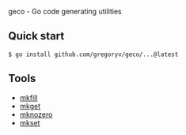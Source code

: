 geco - Go code generating utilities

## Quick start

    $ go install github.com/gregoryv/geco/...@latest

## Tools

- [mkfill](./mkfill)
- [mkget](./mkget)
- [mknozero](./mknozero)
- [mkset](./mkset)
